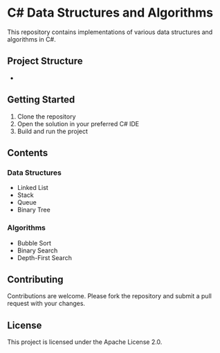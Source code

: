 # C# Data Structures and Algorithms

This repository contains implementations of various data structures and algorithms in C#.

## Project Structure

- 


## Getting Started

1. Clone the repository
2. Open the solution in your preferred C# IDE
3. Build and run the project

## Contents

### Data Structures
- Linked List
- Stack
- Queue
- Binary Tree

### Algorithms
- Bubble Sort
- Binary Search
- Depth-First Search

## Contributing

Contributions are welcome. Please fork the repository and submit a pull request with your changes.

## License

This project is licensed under the Apache License 2.0.